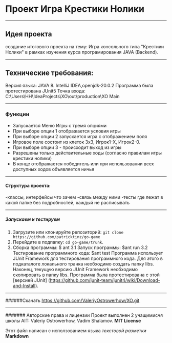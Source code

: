 # **Проект Игра Крестики Нолики**
____________________________________________________________________

## Идея проекта
создание итогового проекта на тему: Игра консольного типа "Крестики Нолики" в рамках изучения курса програмирования JAVA (Backend).

---

## Технические требования:
Версия языка: JAVA 8.
IntelliJ IDEA,openjdk-20.0.2
Программа была протестирована JUnit5
Точка входа:  C:\Users\HH\IdeaProjects\XO\out\production\XO Main 

---

### Функции
* Запускается Меню Игры с тремя опциями
* При выборе опции 1 отображается условия игры
* При выборе опции 2 запускается игра с отображением поля
* Игровое поле состоит из клеток 3x3, Игрок1-Х, Игрок2-0.
* При выборе опции 3 - происходит выход из игры
* Разрешены только действительные ходы (согласно правилам игры крестики нолики)
* В конце отображается победитель или при использовании всех доступных ходов объявляется ничья

---

#### Структура проекта:
-классы, интерфейсы что зачем
-связь между ними
-тесты где лежат в какой папке
без подробностей, каждый не расписывать
 
---

##### Запускаем и тестируем
1. Загрузите или клонируйте репозиторий: `git clone https://github.com/patricktinz/go-game`
2. Перейдите в подпапку: `cd go-game/trunk`.
3. Сборка программы: $ ant
   3.1 Запуск программы: $ant run
   3.2 Тестирование программного кода: $ant test
   Программа использует JUnit Framework для тестирования программного кода.
   Для этого в подкаталоге локального транка необходимо создать папку libs.
   Наконец, текущую версию JUnit Framework необходимо скопировать в папку libs.
   Программа была протестирована с этой [версией JUnit] (https://github.com/junit-team/junit4/wiki/Download-and-Install).

---

######Скачать
https://github.com/ValeriyOstrowerhow/XO.git

---

####### Авторские права и лицензии
Проект выполнен 2 учащимисчя школы AIT: Valeriy Ostrowerhow, Vadim Shalamov.
**MIT License**

Этот файл написан с исползованием языка *текстовой разметки* **Markdown**